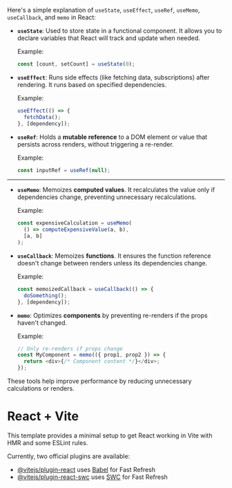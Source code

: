 Here's a simple explanation of `useState`, `useEffect`, `useRef`, `useMemo`, `useCallback`, and `memo` in React:

- **`useState`**: Used to store state in a functional component. It allows you to declare variables that React will track and update when needed.

  Example:

  ```js
  const [count, setCount] = useState(0);
  ```

- **`useEffect`**: Runs side effects (like fetching data, subscriptions) after rendering. It runs based on specified dependencies.

  Example:

  ```js
  useEffect(() => {
    fetchData();
  }, [dependency]);
  ```

- **`useRef`**: Holds a **mutable reference** to a DOM element or value that persists across renders, without triggering a re-render.

  Example:

  ```js
  const inputRef = useRef(null);
  ```

---

- **`useMemo`**: Memoizes **computed values**. It recalculates the value only if dependencies change, preventing unnecessary recalculations.

  Example:

  ```js
  const expensiveCalculation = useMemo(
    () => computeExpensiveValue(a, b),
    [a, b]
  );
  ```

- **`useCallback`**: Memoizes **functions**. It ensures the function reference doesn't change between renders unless its dependencies change.

  Example:

  ```js
  const memoizedCallback = useCallback(() => {
    doSomething();
  }, [dependency]);
  ```

- **`memo`**: Optimizes **components** by preventing re-renders if the props haven't changed.

  Example:

  ```js
  // Only re-renders if props change
  const MyComponent = memo(({ prop1, prop2 }) => {
    return <div>{/* Component content */}</div>;
  });
  ```

These tools help improve performance by reducing unnecessary calculations or renders.

# React + Vite

This template provides a minimal setup to get React working in Vite with HMR and some ESLint rules.

Currently, two official plugins are available:

- [@vitejs/plugin-react](https://github.com/vitejs/vite-plugin-react/blob/main/packages/plugin-react/README.md) uses [Babel](https://babeljs.io/) for Fast Refresh
- [@vitejs/plugin-react-swc](https://github.com/vitejs/vite-plugin-react-swc) uses [SWC](https://swc.rs/) for Fast Refresh
